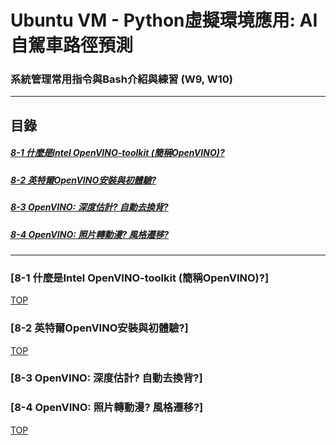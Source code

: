 # Ubuntu VM - Python虛擬環境應用: AI自駕車路徑預測
### 系統管理常用指令與Bash介紹與練習 (W9, W10)
<a name="000"/>

---
## 目錄
##### [8-1 什麼是Intel OpenVINO-toolkit (簡稱OpenVINO)?](#001)
##### [8-2 英特爾OpenVINO安裝與初體驗?](#002)
##### [8-3 OpenVINO: 深度估計? 自動去換背?](#003)
##### [8-4 OpenVINO: 照片轉動漫? 風格遷移?](#004)
---

<a name="001"/>

### [8-1 什麼是Intel OpenVINO-toolkit (簡稱OpenVINO)?]





[TOP](#000)

<a name="002"/>

### [8-2 英特爾OpenVINO安裝與初體驗?]





[TOP](#000)

<a name="003"/>

### [8-3 OpenVINO: 深度估計? 自動去換背?]



<a name="004"/>

### [8-4 OpenVINO: 照片轉動漫? 風格遷移?]




[TOP](#000)
